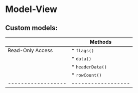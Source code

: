 # Model-View

## Custom models:

|                  |    Methods       |
|------------------|------------------|
| Read-Only Access | * `flags()`      |
|                  | * `data()`       |
|                  | * `headerData()` |
|                  | * `rowCount()`   |
|------------------|------------------|
